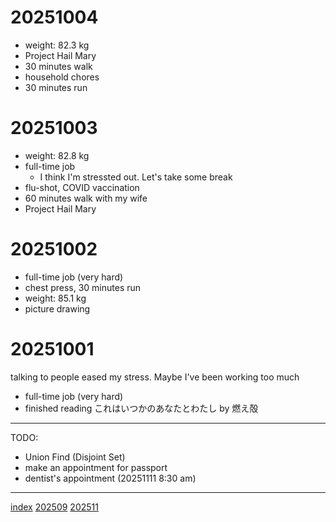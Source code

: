 <head><meta name="viewport" content="width=device-width, initial-scale=1.0, user-scalable=yes" /><meta charset="UTF-8"></head>

# 20251004

- weight: 82.3 kg
- Project Hail Mary
- 30 minutes walk
- household chores
- 30 minutes run

# 20251003

- weight: 82.8 kg
- full-time job
	- I think I'm stressted out. Let's take some break
- flu-shot, COVID vaccination
- 60 minutes walk with my wife
- Project Hail Mary

# 20251002

- full-time job (very hard)
- chest press, 30 minutes run
- weight: 85.1 kg
- picture drawing

# 20251001

talking to people eased my stress. Maybe I've been working too much

- full-time job (very hard)
- finished reading これはいつかのあなたとわたし by 燃え殻

---

TODO:

- Union Find (Disjoint Set)
- make an appointment for passport
- dentist's appointment (20251111 8:30 am)

---

[index](../index.html)
[202509](202509.html)
[202511](202511.html)
